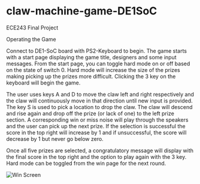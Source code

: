 # claw-machine-game-DE1SoC
ECE243 Final Project

Operating the Game

Connect to DE1-SoC board with PS2-Keyboard to begin. The game starts with a start page displaying the game title, designers and some input messages.
From the start page, you can toggle hard mode on or off based on the state of switch 0. Hard mode will increase the size of the prizes making picking up the prizes more difficult.
Clicking the 3 key on the keyboard will begin the game.

The user uses keys A and D to move the claw left and right respectively and the claw will continuously move in that direction until new input is provided.
The key S is used to pick a location to drop the claw.
The claw will descend and rise again and drop off the prize (or lack of one) to the left prize section.
A corresponding win or miss noise will play through the speakers and the user can pick up the next prize.
If the selection is successful the score in the top right will increase by 1 and if unsuccessful, the score will decrease by 1 but never go below zero.

Once all five prizes are selected, a congratulatory message will display with the final score in the top right and the option to play again with the 3 key.
Hard mode can be toggled from the win page for the next round.

![Win Screen](path/to/image.png)
